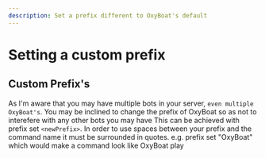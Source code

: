 ```yaml
---
description: Set a prefix different to OxyBoat's default
---
```


# Setting a custom prefix

## Custom Prefix's

 As I'm aware that you may have multiple bots in your server, `even multiple OxyBoat's`. You may be inclined to change the prefix of OxyBoat so as not to interefere with any other bots you may have This can be achieved with prefix set `<newPrefix>`. In order to use spaces between your prefix and the command name it must be surrounded in quotes. e.g. prefix set "OxyBoat" which would make a command look like OxyBoat play
